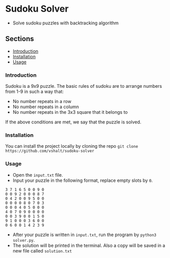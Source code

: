 # Sudoku Solver

- Solve sudoku puzzles with backtracking algorithm

## Sections
- [Introduction](#introduction)
- [Installation](#installation)
- [Usage](#usage)

### Introduction
Sudoku is a 9x9 puzzle. The basic rules of sudoku are to arrange numbers from 1-9 in such a way that:
- No number repeats in a row
- No number repeats in a column
- No number repeats in the 3x3 square that it belongs to

If the above conditions are met, we say that the puzzle is solved.

### Installation
You can install the project locally by cloning the repo
`git clone https://github.com/vshalt/sudoku-solver`

### Usage
- Open the `input.txt` file.
- Input your puzzle in the following format, replace empty slots by `0`.
```
3 7 1 6 5 0 0 9 0
0 0 9 2 0 0 0 8 7
0 4 2 0 0 9 5 0 0
0 0 0 0 8 0 7 0 3
0 0 0 4 0 5 0 0 0
4 0 7 0 9 0 0 0 0
0 0 3 9 0 0 1 5 0
9 1 0 0 0 3 6 0 0
0 6 0 0 1 4 2 3 9
```
- After your puzzle is written in `input.txt`, run the program by `python3 solver.py`.
- The solution will be printed in the terminal. Also a copy will be saved in a new file called `solution.txt`
